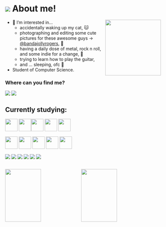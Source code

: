 # <img src="https://img.icons8.com/ios/50/000000/cat--v1.png"/> About me! 

<div>
  <img align="right" height="180" width="180"  src="https://user-images.githubusercontent.com/62608046/154494398-d34ead7f-61f4-4197-8948-e230b6e90c39.png"
</div>
  
- :dizzy: I’m interested in... 
  - accidentally waking up my cat, 🐱
  - photographing and editing some cute pictures for these awesome guys -> <a href="https://www.instagram.com/bandajollyrogers/?utm_medium=copy_link">@bandajollyrogers</a>, 📸
  - having a daily dose of metal, rock n roll, and some indie for a change, 🎸
  - trying to learn how to play the guitar,
  - and ... sleeping, ofc :yawning_face:	                                  
- Student of Computer Science.

 
### Where can you find me?
<a href="https://www.linkedin.com/in/maria-eduarda-krutzsch/" target="_blank"><img src="https://img.shields.io/badge/linkedin-%230077B5.svg?style=for-the-badge&logo=linkedin&logoColor=white"></img></a>
<a href="https://www.instagram.com/maria.edk/" target="_blank"><img src="https://img.shields.io/badge/Instagram-E4405F?style=for-the-badge&logo=instagram&logoColor=white"></img></a>



## Currently studying:
<img height="40" width="40" width="48%" src="https://cdn.jsdelivr.net/gh/devicons/devicon/icons/angularjs/angularjs-original.svg" /> <img height="40" width="40" width="48%" src="https://cdn.jsdelivr.net/gh/devicons/devicon/icons/html5/html5-original.svg" /><img height="40" width="40" width="48%" src="https://cdn.jsdelivr.net/gh/devicons/devicon/icons/css3/css3-original.svg" /> <img eight="40" width="40" width="48%" src="https://cdn.jsdelivr.net/gh/devicons/devicon/icons/bootstrap/bootstrap-plain.svg"/> <img height="40" width="40" width="48%" src="https://cdn.jsdelivr.net/gh/devicons/devicon/icons/javascript/javascript-original.svg" /> 

<img height="40" width="40" width="48%" src="https://cdn.jsdelivr.net/gh/devicons/devicon/icons/mysql/mysql-original.svg" /> <img height="40" width="40" width="48%" src="https://cdn.jsdelivr.net/gh/devicons/devicon/icons/postgresql/postgresql-original.svg" />  <img height="40" width="40" width="48%" src="https://cdn.jsdelivr.net/gh/devicons/devicon/icons/java/java-original.svg" /> <img height="40" width="40" width="48%" src="https://cdn.jsdelivr.net/gh/devicons/devicon/icons/arduino/arduino-original.svg" />   <img height="40" width="40" width="48%" src="https://cdn.jsdelivr.net/gh/devicons/devicon/icons/spring/spring-original.svg" />



<img src="https://img.shields.io/badge/Eclipse-2C2255?style=for-the-badge&logo=eclipse&logoColor=white"> <img src="https://img.shields.io/badge/Windows-0078D6?style=for-the-badge&logo=windows&logoColor=white"></img> <img src="https://img.shields.io/badge/Visual%20Studio%20Code-0078d7.svg?style=for-the-badge&logo=visual-studio-code&logoColor=white"></img> </img> <img src="https://img.shields.io/badge/adobephotoshop-%2331A8FF.svg?style=for-the-badge&logo=adobephotoshop&logoColor=white"></img> <img src="https://img.shields.io/badge/Arduino_IDE-00979D?style=for-the-badge&logo=arduino&logoColor=white"></img> <img src="https://img.shields.io/badge/GIT-E44C30?style=for-the-badge&logo=git&logoColor=white"></img>

##

<img height="170em" width="48%" src="https://github-readme-stats.vercel.app/api?username=mariaedk&show_icons=true&theme=aura_dark&include_all_commits=true&count_private=true"/> <img height="170em" width="48%" src="https://github-readme-stats.vercel.app/api/top-langs/?username=mariaedk&layout=compact&langs_count=7&theme=aura_dark"/>

